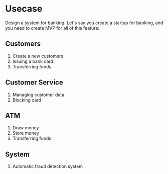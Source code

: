# Usecase

Design a system for banking. Let's say you create a startup for banking, and you need to create MVP for all of this feature:

## Customers

1. Create a new customers
2. Issuing a bank card
3. Transferring funds

## Customer Service

1. Managing customer data
2. Blocking card

## ATM

1. Draw money
2. Store money
3. Transferring funds

## System

1. Automatic fraud detection system